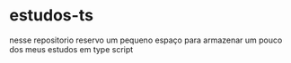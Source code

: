 # estudos-ts
<p> nesse repositorio reservo um pequeno espaço para armazenar um pouco dos meus estudos em type script</p>
